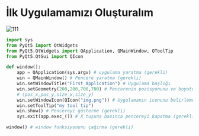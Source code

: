 # İlk Uygulamamızı Oluşturalım

![111](https://github.com/fuatsezer/PyQt5/assets/63423939/1b7e5124-a1b5-4e0a-9ea0-485d086dd3ff)



```python
import sys
from PyQt5 import QtWidgets
from PyQt5.QtWidgets import QApplication, QMainWindow, QToolTip
from PyQt5.QtGui import QIcon

def window():
    app = QApplication(sys.argv) # uygulama yaratma (gerekli)
    win = QMainWindow() # Pencere yaratma (gerekli)
    win.setWindowTitle("First Application") # Uygulama başlığı 
    win.setGeometry(200,200,700,700) # Pencerenin pozisyonunu ve boyutunu belirleme 
    # (pos_x,pos_y,size_x,size_y) 
    win.setWindowIcon(QIcon("img.png")) # Uygulamanın iconunu belirleme
    win.setToolTip("my tool tip")
    win.show() # Pencereyi gösterme (gerekli)
    sys.exit(app.exec_()) # X tuşuna basınca pencereyi kapatma (gerekli)

window() # window fonksiyonunu çağırma (gerekli)
```
